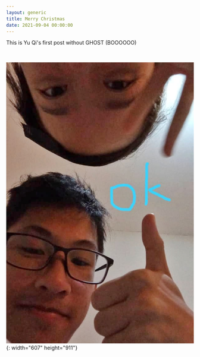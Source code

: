 ```yaml
---
layout: generic
title: Merry Christmas
date: 2021-09-04 00:00:00
---
```

This is Yu Qi's first post without GHOST (BOOOOOO)

&nbsp;

![](/uploads/img-20200822-wa0055-1.jpeg){: width="607" height="911"}
